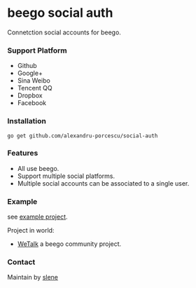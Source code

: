 # beego social auth

Connetction social accounts for beego.

### Support Platform

* Github
* Google+
* Sina Weibo
* Tencent QQ
* Dropbox
* Facebook

### Installation

```
go get github.com/alexandru-porcescu/social-auth
```

### Features

* All use beego.
* Support multiple social platforms.
* Multiple social accounts can be associated to a single user.

### Example

see [example project](https://github.com/alexandru-porcescu/social-auth/tree/master/example).

Project in world:

* [WeTalk](https://github.com/beego/wetalk) a beego community project.

### Contact

Maintain by [slene](https://github.com/slene)
